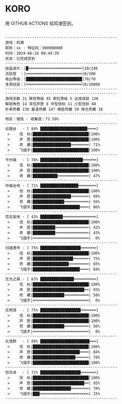 # KORO
用 GITHUB ACTIONS 给鸣潮签到。


<code>
--------------------------------------------------
游戏：鸣潮
昵称：xx · 特征码：000000000
时间：2024-06-24 09:49:39
状态：已完成签到
--------------------------------------------------
结晶波片：[█════════════════════════]10/240
活跃度　：[═════════════════════════]0/100
电台等级：[█████████████████████████]70/70
本周经验：[═════════════════════════]0/10000
--------------------------------------------------
--------------------------------------------------
游戏天数 31 联觉等级 45 索拉等级 5 达成成就 136
解锁角色 14 背包声匣 6 中型信标 11 小型信标 68
朴素奇藏 238 基准奇藏 147 精密奇藏 59 辉光奇藏 16
--------------------------------------------------
地区：瑝珑 · 收集度：72.50%
--------------------------------------------------
云陵谷　 · [ 84% █████████████████████════]
 > 　　信　标|█████████████████████████|100%
 > 　　声　匣|█████████████████████████|100%
 > 　　奇　藏|█████████████████════════| 71%
 > 　　飞猎手|█████████████████████████|100%
--------------------------------------------------
今州城　 · [ 78% ███████████████████══════]
 > 　　信　标|█████████████████████████|100%
 > 　　声　匣|█████████████████████████|100%
 > 　　奇　藏|███████████══════════════| 47%
--------------------------------------------------
中曲台地 · [ 71% █████████████████════════]
 > 　　信　标|█████████████████████████|100%
 > 　　声　匣|█████████████████════════| 69%
 > 　　奇　藏|██████████████═══════════| 56%
 > 　　飞猎手|█████████████████████════| 86%
--------------------------------------------------
荒石高地 · [ 43% ██████████═══════════════]
 > 　　信　标|█████████████████████████|100%
 > 　　声　匣|██████████═══════════════| 42%
 > 　　奇　藏|██████████═══════════════| 43%
 > 　　飞猎手|═════════════════════════|  0%
--------------------------------------------------
归墟港市 · [ 75% ██████████████████═══════]
 > 　　信　标|█████████████████████████|100%
 > 　　声　匣|██████████████████═══════| 75%
 > 　　奇　藏|████████████████═════════| 65%
 > 　　飞猎手|█████████████████████════| 84%
--------------------------------------------------
无光之森 · [ 63% ███████████████══════════]
 > 　　信　标|█████████████████████████|100%
 > 　　声　匣|███████████████████████══| 93%
 > 　　奇　藏|██████████████═══════════| 58%
 > 　　飞猎手|═════════════════════════|  0%
--------------------------------------------------
无明湾　 · [ 75% ██████████████████═══════]
 > 　　信　标|█████████████████████████|100%
 > 　　声　匣|█████████████████████████|100%
 > 　　奇　藏|██████████████═══════════| 56%
 > 　　飞猎手|═════════════════════════|  0%
--------------------------------------------------
北落野　 · [ 89% ██████████████████████═══]
 > 　　信　标|█████████████████████████|100%
 > 　　声　匣|█████████████████████════| 84%
 > 　　奇　藏|███████████████████══════| 78%
 > 　　飞猎手|█████████████████████████|100%
--------------------------------------------------
怨鸟泽　 · [ 72% ██████████████████═══════]
 > 　　信　标|█████████████████████████|100%
 > 　　声　匣|███████████████████████══| 92%
 > 　　奇　藏|█████████████████════════| 70%
 > 　　飞猎手|███══════════════════════| 15%
--------------------------------------------------
</code>
